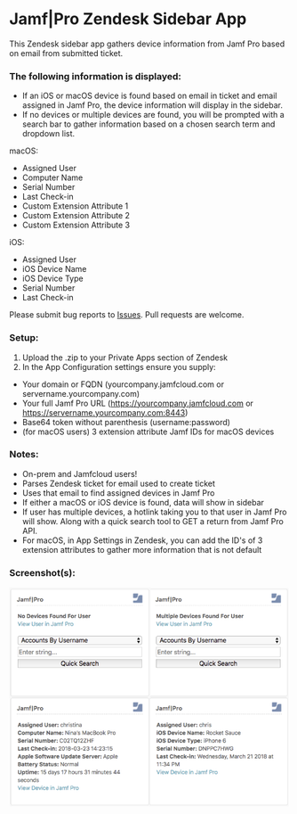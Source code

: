 # Jamf|Pro Zendesk Sidebar App

This Zendesk sidebar app gathers device information from Jamf Pro based on email from submitted ticket.

### The following information is displayed:

* If an iOS or macOS device is found based on email in ticket and email assigned in Jamf Pro, the device information will display in the sidebar.
* If no devices or multiple devices are found, you will be prompted with a search bar to gather information based on a chosen search term and dropdown list.

macOS:
- Assigned User
- Computer Name
- Serial Number
- Last Check-in
- Custom Extension Attribute 1
- Custom Extension Attribute 2
- Custom Extension Attribute 3

iOS:
- Assigned User
- iOS Device Name
- iOS Device Type
- Serial Number
- Last Check-in

Please submit bug reports to [Issues](https://github.com/krypted/jamf_zendesk/issues). Pull requests are welcome.

### Setup:

1. Upload the .zip to your Private Apps section of Zendesk
2. In the App Configuration settings ensure you supply:
- Your domain or FQDN (yourcompany.jamfcloud.com or servername.yourcompany.com)
- Your full Jamf Pro URL (https://yourcompany.jamfcloud.com or https://servername.yourcompany.com:8443)
- Base64 token without parenthesis (username:password)
- (for macOS users) 3 extension attribute Jamf IDs for macOS devices

### Notes:
- On-prem and Jamfcloud users!
- Parses Zendesk ticket for email used to create ticket
- Uses that email to find assigned devices in Jamf Pro
- If either a macOS or iOS device is found, data will show in sidebar
- If user has multiple devices, a hotlink taking you to that user in Jamf Pro will show. Along with a quick search tool to GET a return from Jamf Pro API.
- For macOS, in App Settings in Zendesk, you can add the ID's of 3 extension attributes to gather more information that is not default

### Screenshot(s):
![Screenshots](https://github.com/krypted/jamf_zendesk/blob/master/Screenshots.png)
